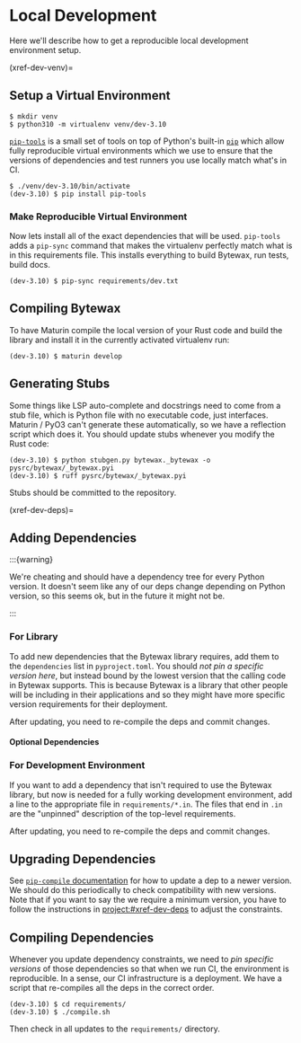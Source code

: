 # Local Development

Here we'll describe how to get a reproducible local development
environment setup.

(xref-dev-venv)=
## Setup a Virtual Environment

```console
$ mkdir venv
$ python310 -m virtualenv venv/dev-3.10
```

[`pip-tools`](https://pip-tools.readthedocs.io/en/stable/) is a small
set of tools on top of Python's built-in
[`pip`](https://pip.pypa.io/en/stable/) which allow fully reproducible
virtual environments which we use to ensure that the versions of
dependencies and test runners you use locally match what's in CI.

```console
$ ./venv/dev-3.10/bin/activate
(dev-3.10) $ pip install pip-tools
```

### Make Reproducible Virtual Environment

Now lets install all of the exact dependencies that will be used.
`pip-tools` adds a `pip-sync` command that makes the virtualenv
perfectly match what is in this requirements file. This installs
everything to build Bytewax, run tests, build docs.

```console
(dev-3.10) $ pip-sync requirements/dev.txt
```

## Compiling Bytewax

To have Maturin compile the local version of your Rust code and build
the library and install it in the currently activated virtualenv run:

```console
(dev-3.10) $ maturin develop
```

## Generating Stubs

Some things like LSP auto-complete and docstrings need to come from a
stub file, which is Python file with no executable code, just
interfaces. Maturin / PyO3 can't generate these automatically, so we
have a reflection script which does it. You should update stubs
whenever you modify the Rust code:

```console
(dev-3.10) $ python stubgen.py bytewax._bytewax -o pysrc/bytewax/_bytewax.pyi
(dev-3.10) $ ruff pysrc/bytewax/_bytewax.pyi
```

Stubs should be committed to the repository.

(xref-dev-deps)=
## Adding Dependencies

:::{warning}

We're cheating and should have a dependency tree for every Python
version. It doesn't seem like any of our deps change depending on
Python version, so this seems ok, but in the future it might not be.

:::

### For Library

To add new dependencies that the Bytewax library requires, add them to
the `dependencies` list in `pyproject.toml`. You should _not pin a
specific version here_, but instead bound by the lowest version that
the calling code in Bytewax supports. This is because Bytewax is a
library that other people will be including in their applications and
so they might have more specific version requirements for their
deployment.

After updating, you need to re-compile the deps and commit changes.

#### Optional Dependencies



### For Development Environment

If you want to add a dependency that isn't required to use the Bytewax
library, but now is needed for a fully working development
environment, add a line to the appropriate file in
`requirements/*.in`. The files that end in `.in` are the "unpinned"
description of the top-level requirements.

After updating, you need to re-compile the deps and commit changes.

## Upgrading Dependencies

See [`pip-compile`
documentation](https://pip-tools.readthedocs.io/en/stable/#updating-requirements)
for how to update a dep to a newer version. We should do this
periodically to check compatibility with new versions. Note that if
you want to say the we require a minimum version, you have to follow
the instructions in <project:#xref-dev-deps> to adjust the
constraints.

## Compiling Dependencies

Whenever you update dependency constraints, we need to _pin specific
versions_ of those dependencies so that when we run CI, the
environment is reproducible. In a sense, our CI infrastructure is a
deployment. We have a script that re-compiles all the deps in the
correct order.

```console
(dev-3.10) $ cd requirements/
(dev-3.10) $ ./compile.sh
```

Then check in all updates to the `requirements/` directory.
